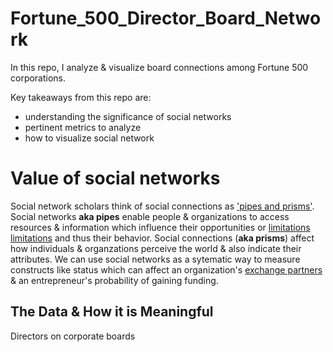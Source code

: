 # Fortune_500_Director_Board_Network
In this repo, I analyze & visualize board connections among Fortune 500 corporations.

Key takeaways from this repo are:
- understanding the significance of social networks
- pertinent metrics to analyze 
- how to visualize social network



# Value of social networks
Social network scholars think of social connections as ['pipes and prisms'](https://www.jstor.org/stable/10.1086/323038). Social networks **aka pipes** enable people & organizations to access resources & information which influence their opportunities or [limitations](https://www.jstor.org/stable/2640283) [limitations]('https://www.jstor.org/stable/2640283') and thus their behavior. Social connections (**aka prisms**) affect how individuals & organzations perceive the world & also indicate their attributes. We can use social networks as a sytematic way to measure constructs like status which can affect an organization's [exchange partners](https://www.jstor.org/stable/2393299#metadata_info_tab_contents) & an entrepreneur's probability of gaining funding. 

## The Data & How it is Meaningful
Directors on corporate boards 
